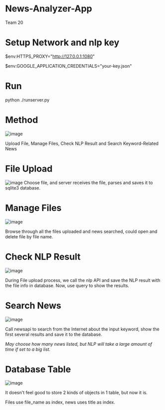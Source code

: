# News-Analyzer-App
Team 20

# Setup Network and nlp key
$env:HTTPS_PROXY="http://127.0.0.1:1080"

$env:GOOGLE_APPLICATION_CREDENTIALS="your-key.json"

# Run

python ./runserver.py

# Method

![image](https://user-images.githubusercontent.com/12250414/116084644-964d7880-a6d0-11eb-8034-e49971132fa3.png)

Upload File, Manage Files, Check NLP Result and Search Keyword-Related News

# File Upload

![image](https://user-images.githubusercontent.com/12250414/116084912-d9a7e700-a6d0-11eb-9105-69fbf8413250.png)
Choose file, and server receives the file, parses and saves it to sqlite3 database.

# Manage Files

![image](https://user-images.githubusercontent.com/12250414/116085068-05c36800-a6d1-11eb-850c-94882ea1fb29.png)

Browse through all the files uploaded and news searched, could open and delete file by file name.

# Check NLP Result

![image](https://user-images.githubusercontent.com/12250414/116087578-956a1600-a6d3-11eb-869a-8261926d5373.png)

During File upload process, we call the nlp API and save the NLP result with the file info in database. Now, use query to show the results.

# Search News

![image](https://user-images.githubusercontent.com/12250414/116087482-7bc8ce80-a6d3-11eb-9edb-ce8a7b3acbd1.png)

Call newsapi to search from the Internet about the input keyword, show the first several results and save it to the database.

*May choose how many news listed, but NLP will take a large amount of time if set to a big list.*

# Database Table
![image](https://user-images.githubusercontent.com/12250414/116092432-63a77e00-a6d8-11eb-8e79-dd60e4e0b9fe.png)

It doesn't feel good to store 2 kinds of objects in 1 table, but now it is.

Files use file_name as index, news uses title as index.
